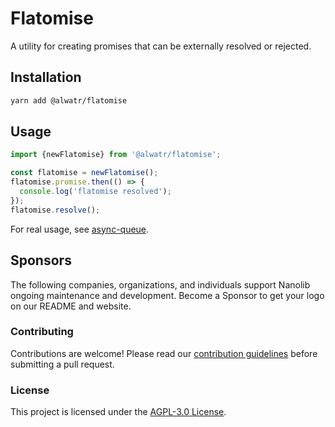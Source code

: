# Flatomise

A utility for creating promises that can be externally resolved or rejected.

## Installation

```bash
yarn add @alwatr/flatomise
```

## Usage

```typescript
import {newFlatomise} from '@alwatr/flatomise';

const flatomise = newFlatomise();
flatomise.promise.then(() => {
  console.log('flatomise resolved');
});
flatomise.resolve();
```

For real usage, see [async-queue](https://github.com/Alwatr/nanolib/blob/next/packages/async-quque/src/main.ts).

## Sponsors

The following companies, organizations, and individuals support Nanolib ongoing maintenance and development. Become a Sponsor to get your logo on our README and website.

### Contributing

Contributions are welcome! Please read our [contribution guidelines](https://github.com/Alwatr/.github/blob/next/CONTRIBUTING.md) before submitting a pull request.

### License

This project is licensed under the [AGPL-3.0 License](LICENSE).
